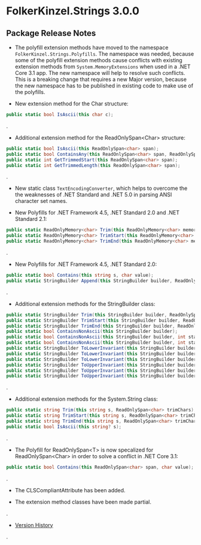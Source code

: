 # FolkerKinzel.Strings 3.0.0
## Package Release Notes
- The polyfill extension methods have moved to the namespace `FolkerKinzel.Strings.Polyfills`.
The namespace was needed, because some of the polyfill extension methods cause conflicts with
 existing extension methods from `System.MemoryExtensions` when used in a .NET Core 3.1 app. The 
new namespace will help to resolve such conflicts.
This is a breaking change that requires a new Major version, because the new namespace has to be
published in existing code to make use of the polyfills.


- New extension method for the Char structure:
```csharp
public static bool IsAscii(this char c);
```

.
- Additional extension method for the ReadOnlySpan&lt;Char&gt; structure:
```csharp
public static bool IsAscii(this ReadOnlySpan<char> span);
public static bool ContainsAny(this ReadOnlySpan<char> span, ReadOnlySpan<char> chars);
public static int GetTrimmedStart(this ReadOnlySpan<char> span);
public static int GetTrimmedLength(this ReadOnlySpan<char> span);
```
.

- New static class `TextEncodingConverter`, which helps to overcome the the weaknesses of
.NET Standard and .NET 5.0 in parsing ANSI character set names.



- New Polyfills for .NET Framework 4.5, .NET Standard 2.0 and .NET Standard 2.1:
```csharp
public static ReadOnlyMemory<char> Trim(this ReadOnlyMemory<char> memory);
public static ReadOnlyMemory<char> TrimStart(this ReadOnlyMemory<char> memory);
public static ReadOnlyMemory<char> TrimEnd(this ReadOnlyMemory<char> memory);
```
.

- New Polyfills for .NET Framework 4.5, .NET Standard 2.0:
```csharp
public static bool Contains(this string s, char value);
public static StringBuilder Append(this StringBuilder builder, ReadOnlySpan<char> value);
```
.
- Additional extension methods for the StringBuilder class:
```csharp
public static StringBuilder Trim(this StringBuilder builder, ReadOnlySpan<char> trimChars);
public static StringBuilder TrimStart(this StringBuilder builder, ReadOnlySpan<char> trimChars);
public static StringBuilder TrimEnd(this StringBuilder builder, ReadOnlySpan<char> trimChars);
public static bool ContainsNonAscii(this StringBuilder builder);
public static bool ContainsNonAscii(this StringBuilder builder, int startIndex);
public static bool ContainsNonAscii(this StringBuilder builder, int startIndex, int length);
public static StringBuilder ToLowerInvariant(this StringBuilder builder);
public static StringBuilder ToLowerInvariant(this StringBuilder builder, int startIndex);
public static StringBuilder ToLowerInvariant(this StringBuilder builder, int startIndex, int length);
public static StringBuilder ToUpperInvariant(this StringBuilder builder);
public static StringBuilder ToUpperInvariant(this StringBuilder builder, int startIndex);
public static StringBuilder ToUpperInvariant(this StringBuilder builder, int startIndex, int length);
```
.

- Additional extension methods for the System.String class:
```csharp
public static string Trim(this string s, ReadOnlySpan<char> trimChars);
public static string TrimStart(this string s, ReadOnlySpan<char> trimChars);
public static string TrimEnd(this string s, ReadOnlySpan<char> trimChars);
public static bool IsAscii(this string? s);
```

.

- The Polyfill for ReadOnlySpan&lt;T&gt; is now specalized for ReadOnlySpan&lt;Char&gt;
in order to solve a conflict in .NET Core 3.1:
```csharp
public static bool Contains(this ReadOnlySpan<char> span, char value);
```
.

- The CLSCompliantAttribute has been added.



- The extension method classes have been made partial.

.
- [Version History](https://github.com/FolkerKinzel/Strings/releases)

.
